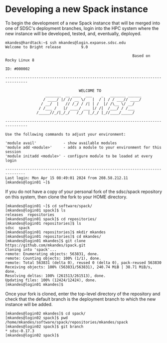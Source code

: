 # Developing a new Spack instance

To begin the development of a new Spack instance that will be merged into one of SDSC's deployment branches, login into the HPC system where the new instance will be developed, tested, and, eventually, deployed. 

```
mkandes@hardtack:~$ ssh mkandes@login.expanse.sdsc.edu
Welcome to Bright release         9.0

                                                         Based on Rocky Linux 8
                                                                    ID: #000002

--------------------------------------------------------------------------------

                                 WELCOME TO
                  _______  __ ____  ___    _   _______ ______
                 / ____/ |/ // __ \/   |  / | / / ___// ____/
                / __/  |   // /_/ / /| | /  |/ /\__ \/ __/
               / /___ /   |/ ____/ ___ |/ /|  /___/ / /___
              /_____//_/|_/_/   /_/  |_/_/ |_//____/_____/

--------------------------------------------------------------------------------

Use the following commands to adjust your environment:

'module avail'            - show available modules
'module add <module>'     - adds a module to your environment for this session
'module initadd <module>' - configure module to be loaded at every login

-------------------------------------------------------------------------------
Last login: Mon Apr 15 08:49:01 2024 from 208.58.212.11
[mkandes@login01 ~]$
```

If you do not have a copy of your personal fork of the sdsc/spack repository on this system, then clone the fork to your HOME directory.

```
[mkandes@login01 ~]$ cd software/spack/
[mkandes@login01 spack]$ ls
releases  repositories
[mkandes@login01 spack]$ cd repositories/
[mkandes@login01 repositories]$ ls
sdsc  spack
[mkandes@login01 repositories]$ mkdir mkandes
[mkandes@login01 repositories]$ cd mkandes/
[mkandes@login01 mkandes]$ git clone https://github.com/mkandes/spack.git
Cloning into 'spack'...
remote: Enumerating objects: 563831, done.
remote: Counting objects: 100% (1/1), done.
remote: Total 563831 (delta 0), reused 0 (delta 0), pack-reused 563830
Receiving objects: 100% (563831/563831), 240.74 MiB | 38.71 MiB/s, done.
Resolving deltas: 100% (261513/261513), done.
Updating files: 100% (12424/12424), done.
[mkandes@login01 mkandes]$
```

Once your fork is cloned, enter the top-level directory of the repository and check that the default branch is the deployment branch to which the new instance will be added.

```
[mkandes@login02 mkandes]$ cd spack/
[mkandes@login02 spack]$ pwd
/home/mkandes/software/spack/repositories/mkandes/spack
[mkandes@login02 spack]$ git branch
* sdsc-0.17.3
[mkandes@login02 spack]$
```
